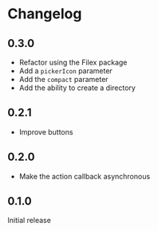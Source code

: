 # Changelog

## 0.3.0

- Refactor using the Filex package
- Add a `pickerIcon` parameter
- Add the `compact` parameter
- Add the ability to create a directory

## 0.2.1

- Improve buttons

## 0.2.0

- Make the action callback asynchronous

## 0.1.0

Initial release

